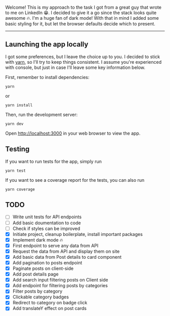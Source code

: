 Welcome! This is my approach to the task I got from a great guy that wrote to me on LinkedIn 😁. I decided to give it a go since the stack looks quite awesome 🔥. I'm a huge fan of dark mode! With that in mind I added some basic styling for it, but let the browser defaults decide which to present.

---

## Launching the app locally

I got some preferences, but I leave the choice up to you. I decided to stick with [yarn](https://yarnpkg.com/), so I'll try to keep things consistent. I assume you're experienced with console, but just in case I'll leave some key information below.

First, remember to install dependencies:

```
yarn
```

or

```
yarn install
```

Then, run the development server:

```
yarn dev
```

Open [http://localhost:3000](http://localhost:3000) in your web browser to view the app.

## Testing

If you want to run tests for the app, simply run

```
yarn test
```

If you want to see a coverage report for the tests, you can also run

```
yarn coverage
```

## TODO

- [ ] Write unit tests for API endpoints
- [ ] Add basic doumentation to code
- [ ] Check if styles can be improved
- [x] Initiate project, cleanup boilerplate, install important packages
- [x] Implement dark mode 🔥
- [x] First endpoint to serve any data from API
- [x] Request the data from API and display them on site
- [x] Add basic data from Post details to card component
- [x] Add pagination to posts endpoint
- [x] Paginate posts on client-side
- [x] Add post details page
- [x] Add search input filtering posts on Client side
- [x] Add endpoint for filtering posts by categories
- [x] Filter posts by category
- [x] Clickable category badges
- [x] Redirect to category on badge click
- [x] Add translateY effect on post cards
